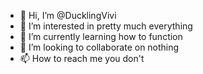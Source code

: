 - 👋 Hi, I’m @DucklingVivi
- 👀 I’m interested in pretty much everything
- 🌱 I’m currently learning how to function
- 💞️ I’m looking to collaborate on nothing
- 📫 How to reach me you don't

<!---
DucklingVivi/DucklingVivi is a ✨ special ✨ repository because its `README.md` (this file) appears on your GitHub profile.
You can click the Preview link to take a look at your changes.
--->
